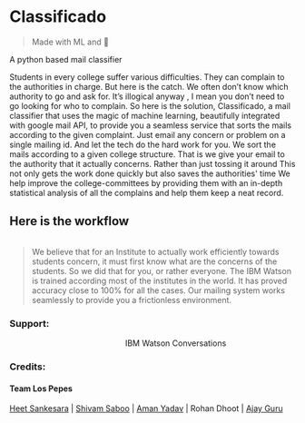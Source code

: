 

# Classificado 

>Made with ML and :snake:

A python based mail classifier 

Students in every college suffer various difficulties. They can complain to the authorities in charge. But here is the catch. We often don’t know which authority to go and ask for. It’s illogical anyway , I mean you don’t need to go looking for who to complain.
So here is the solution, Classificado, a mail classifier that uses the magic of machine learning, beautifully integrated with google mail API, to provide you a seamless service that sorts the mails according to the given complaint.
Just email any concern or problem on a single mailing id. And let the tech do the hard work for you. We sort the mails according to a given college structure. That is we give your email to the authority that it actually concerns. Rather than just tossing it around
This not only gets the work done quickly but also saves the authorities' time 
We help improve the college-committees by providing them with an in-depth statistical analysis of all the complains and help them keep a neat record. 


## Here is the workflow
<img src="workflow.png" alt="Drawing" style="width: 200px;height: 1px;align: center;"/>

>We believe that for an Institute to actually work efficiently towards students concern, it must first know what are the concerns of the students. So we did that for you, or rather everyone. The IBM Watson is trained according most of the institutes in the world. It has proved accuracy close to 100% for all the cases. Our mailing system works seamlessly to provide you a frictionless environment. 

### Support: 

<img src="ibm.png" alt="Drawing" style="width: 200px;height: 1px;align: left;"/>
IBM Watson Conversations

### Credits:
#### Team Los Pepes
[Heet Sankesara](https://github.com/Hsankesara) |
[Shivam Saboo](https://github.com/shivamsaboo17) | 
[Aman Yadav](https://github.com/amany9000) | 
Rohan Dhoot | 
[Ajay Guru](https://github.com/guru-DeV-002)
